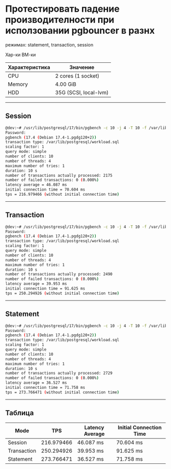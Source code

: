 # Протестировать падение производителности при исползовании pgbouncer в разнх
режимах: statement, transaction, session

Хар-ки ВМ-ки

| Характеристика | Значение                |
|----------------|-------------------------|
| CPU            | 2 cores (1 socket)      |
| Memory         | 4.00 GiB               |
| HDD            | 35G (SCSI, local-lvm)  |

----
## Session

```bash
@dev:~# /usr/lib/postgresql/17/bin/pgbench -c 10 -j 4 -T 10 -f /var/lib/postgresql/workload.sql -n -U postgres -p 6432 -h 127.0.0.1 thai
Password:
pgbench (17.4 (Debian 17.4-1.pgdg120+2))
transaction type: /var/lib/postgresql/workload.sql
scaling factor: 1
query mode: simple
number of clients: 10
number of threads: 4
maximum number of tries: 1
duration: 10 s
number of transactions actually processed: 2175
number of failed transactions: 0 (0.000%)
latency average = 46.087 ms
initial connection time = 70.604 ms
tps = 216.979466 (without initial connection time)
```

---
## Transaction

```bash
@dev:~# /usr/lib/postgresql/17/bin/pgbench -c 10 -j 4 -T 10 -f /var/lib/postgresql/workload.sql -n -U postgres -p 6432 -h 127.0.0.1 thai
Password:
pgbench (17.4 (Debian 17.4-1.pgdg120+2))
transaction type: /var/lib/postgresql/workload.sql
scaling factor: 1
query mode: simple
number of clients: 10
number of threads: 4
maximum number of tries: 1
duration: 10 s
number of transactions actually processed: 2490
number of failed transactions: 0 (0.000%)
latency average = 39.953 ms
initial connection time = 91.625 ms
tps = 250.294926 (without initial connection time)
```

---
## Statement

```bash
@dev:~# /usr/lib/postgresql/17/bin/pgbench -c 10 -j 4 -T 10 -f /var/lib/postgresql/workload.sql -n -U postgres -p 6432 -h 127.0.0.1 thai
Password:
pgbench (17.4 (Debian 17.4-1.pgdg120+2))
transaction type: /var/lib/postgresql/workload.sql
scaling factor: 1
query mode: simple
number of clients: 10
number of threads: 4
maximum number of tries: 1
duration: 10 s
number of transactions actually processed: 2729
number of failed transactions: 0 (0.000%)
latency average = 36.527 ms
initial connection time = 71.758 ms
tps = 273.766471 (without initial connection time)
```



----
## Таблица

| Mode       | TPS               | Latency Average | Initial Connection Time |
|------------|-------------------|-----------------|-------------------------|
| Session    | 216.979466        | 46.087 ms       | 70.604 ms               |
| Transaction| 250.294926        | 39.953 ms       | 91.625 ms               |
| Statement  | 273.766471        | 36.527 ms       | 71.758 ms               |
